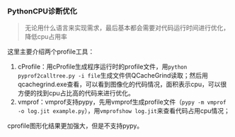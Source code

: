 
### PythonCPU诊断优化

> 无论用什么语言来实现需求，最后基本都会需要对代码运行时间进行优化，降低cpu占用率

这里主要介绍两个profile工具：

1. cProfile：用cProfile生成程序运行时的profile文件，用`python pyprof2calltree.py -i file`生成文件供QCacheGrind读取；然后用qcachegrind.exe查看，可以看到图像化的代码情况，面积表示cpu，可以很方便的找到cpu占比高的代码来进行优化。
2. vmprof：vmprof支持pypy，先用vmprof生成profile文件（`pypy -m vmprof -o log.jit example.py`），用`vmprofshow log.jit`来查看代码占用cpu情况；

cprofile图形化结果更加强大，但是不支持pypy。